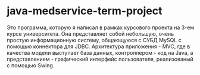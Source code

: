 # java-medservice-term-project
Это программа, которую я написал в рамках курсового проекта на 3-ем курсе университета.
Она представляет собой небольшую, очень простую информационную систему, общающуюся с СУБД MySQL с помощью коннектора для JDBC.
Архитектура приложения - MVC, где в качества модели выступает база данных, контроллером - код на Java, а представлением - графический интерфейс пользователя, реализованый с помощью Swing.
